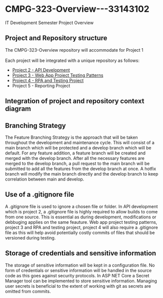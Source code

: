 # CMPG-323-Overview---33143102
IT Development Semester Project Overview

## Project and Repository structure
The CMPG-323-Overview repository will accommodate for Project 1
<br>
<br>
Each project will be integrated with a unique repository as follows:
<br>
<ul>
<li><a href= "https://github.com/khayowa/CMPG-323-Project-2---33143102">Project 2 - API Development</a></li>
<li><a href= "https://github.com/khayowa/CMPG-323-Project-3---33143102">Project 3 - Web App Project Testing Patterns</a></li>
<li><a href= "https://github.com/khayowa/CMPG-323-Project-4---33143102">Project 4 - RPA and Testing Project</a></li>
<li>Project 5 - Reporting Project</li>
</ul>

## Integration of project and repository context diagram

## Branching Strategy
The Feature Branching Strategy is the approach that will be taken throughout the development and maintenance cycle. This will consist of a main branch which will be protected and a develop branch which will be default. For any feature addition, a feature branch will be created and merged with the develop branch. After all the necessary features are merged to the develop branch, a pull request to the main branch will be submitted to add all the features from the develop branch at once. A hotfix branch will modify the main branch directly and the develop branch to keep correlation between main and develop.

## Use of a .gitignore file
A .gitignore file is used to ignore a chosen file or folder. In API development which is project 2, a .gitignore file is highly required to allow builds to come from one source. This is essential as during development, modifications or debbuging applies on the same feauture. Web app project testing patterns, project 3 and RPA and testing project, project 4 will also require a .gitignore file as this will help avoid potentially costly commits of files that should be versioned during testing.

## Storage of credentials and sensitive information
The storage of sensitive information will be kept in a configuration file. No form of credentials or sensitive information will be handled in the source code as this goes against security protocols. In ASP NET Core a Secret Manager tool can be implemented to store sensitive information. Managing user secrets is beneficial to the extent of working with git as secrets are omitted from commits.
